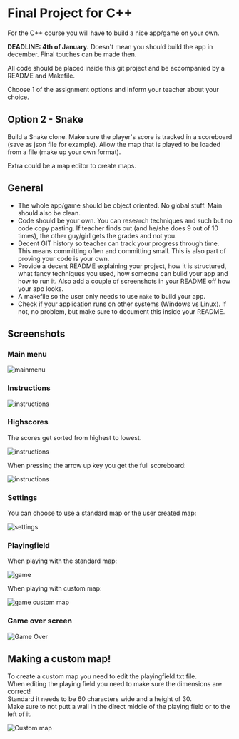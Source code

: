 # Final Project for C++

For the C++ course you will have to build a nice app/game on your own.

**DEADLINE: 4th of January.** Doesn't mean you should build the app in december. Final touches can be made then.

All code should be placed inside this git project and be accompanied by a README and Makefile.

Choose 1 of the assignment options and inform your teacher about your choice.

## Option 2 - Snake

Build a Snake clone. Make sure the player's score is tracked in a scoreboard (save as json file for example). Allow the map that is played to be loaded from a file (make up your own format).

Extra could be a map editor to create maps.

## General

- The whole app/game should be object oriented. No global stuff. Main should also be clean.
- Code should be your own. You can research techniques and such but no code copy pasting. If teacher finds out (and he/she does 9 out of 10 times), the other guy/girl gets the grades and not you.
- Decent GIT history so teacher can track your progress through time. This means committing often and committing small. This is also part of proving your code is your own.
- Provide a decent README explaining your project, how it is structured, what fancy techniques you used, how someone can build your app and how to run it. Also add a couple of screenshots in your README off how your app looks.
- A makefile so the user only needs to use `make` to build your app.
- Check if your application runs on other systems (Windows vs Linux). If not, no problem, but make sure to document this inside your README.

## Screenshots

### Main menu

![mainmenu](img/mainmenu.png)

### Instructions

![instructions](img/instructions.png)

### Highscores

The scores get sorted from highest to lowest.

![instructions](img/scoreboardsmall.png)

When pressing the arrow up key you get the full scoreboard:

![instructions](img/scoreboardfull.png)

### Settings

You can choose to use a standard map or the user created map:

![settings](img/settings.png)

### Playingfield

When playing with the standard map:

![game](img/game.png)

When playing with custom map:

![game custom map](img/gamecustom.png)

### Game over screen

![Game Over](img/gameover.png)

## Making a custom map!

To create a custom map you need to edit the playingfield.txt file.  
When editing the playing field you need to make sure the dimensions are correct!  
Standard it needs to be 60 characters wide and a height of 30.  
Make sure to not putt a wall in the direct middle of the playing field or to the left of it.


![Custom map](img/custommap.png)
